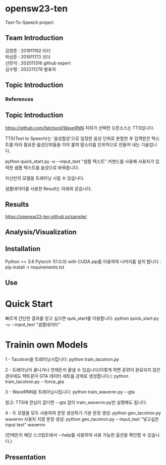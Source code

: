 # opensw23-ten
Text-To-Speech project
## Team Introduction
  김영준 : 201911162 리더  
  박상준 : 201911173 코더  
  신민석 : 202011316 github expert  
  김수형 : 202211276 발표자  
## Topic Introduction
### References
## Topic Introduction
https://github.com/fatchord/WaveRNN
저희가 선택한 오픈소스는 TTS입니다.

TTS(Text to Speech)는 '음성합성'으로 일정한 음성 단위로 분할한 후 입력받은 텍스트를 따라 필요한 음성단위들을 이어 붙여 말소리를 인위적으로 만들어 내는 기술입니다. 

python quick_start.py -u --input_text "샘플 텍스트" 커맨드를 사용해 사용자가 입력한 샘플 텍스트를 음성으로 바꿔줍니다.

자신만의 모델을 트레이닝 시킬 수 있습니다.

샘플데이터를 사용한 Result는 아래와 같습니다.

## Results
https://opensw23-ten.github.io/sample/
## Analysis/Visualization

## Installation
Python >= 3.6
Pytorch 1(1.0.0) with CUDA
pip를 이용하여 나머지를 설치 합니다 :
  pip install -r requirements.txt

## Use
# Quick Start
빠르게 간단한 결과를 얻고 싶으면 quik_start를 이용합니다:
  python quick_start.py -u --input_text "샘플데이터"
# Trainin own Models
1 - Tacotron을 트레이닝시킵니다:
  python train_tacotron.py

2 - 트레이닝이 끝나거나 언제든지 끝낼 수 있습니다(이렇게 하면 훈련이 완료되지 않은 경우에도 택트론이 GTA 데이터 세트를 강제로 생성합니다.):
  python train_tacotron.py --force_gta

3 - WaveRNN을 트레이닝시킵니다:
  python train_wavernn.py --gta

참고: TTS에 관심이 없다면 --gta 없이 train_wavernn.py만 실행해도 됩니다.

4 - 두 모델을 모두 사용하여 문장 생성하기
기본 문장 생성:
  python gen_tacotron.py wavernn
사용자 지정 문장 생성:
  python gen_tacotron.py --input_text "넣고싶은 input text" wavernn

(언제든지 해당 스크립트에서 --help를 사용하여 사용 가능한 옵션을 확인할 수 있습니다.)


## Presentation
